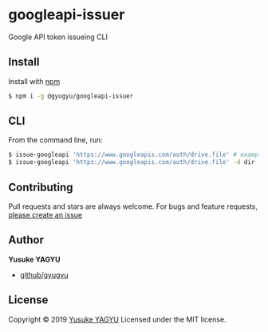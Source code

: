 # googleapi-issuer

Google API token issueing CLI

## Install

Install with [npm](https://www.npmjs.com/)

```sh
$ npm i -g @gyugyu/googleapi-issuer
```

## CLI

From the command line, run:

```sh
$ issue-googleapi 'https://www.googleapis.com/auth/drive.file' # example, drive.file scope
$ issue-googleapi 'https://www.googleapis.com/auth/drive.file' -d dir -o dir # with read/output dir
```

## Contributing

Pull requests and stars are always welcome. For bugs and feature requests, [please create an issue](https://github.com/gyugyu/googleapi-issuer/issues)

## Author

**Yusuke YAGYU**

* [github/gyugyu](https://github.com/gyugyu)

## License

Copyright © 2019 [Yusuke YAGYU](https://github.com/gyugyu)
Licensed under the MIT license.
